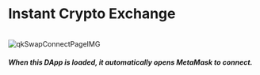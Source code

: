 # Instant Crypto Exchange
<br>
<img src="https://gateway.pinata.cloud/ipfs/Qmcgjd6HCFouyjW1TP5cTAnvD6UWVNVMxsgeTcMrpKfHit" alt="qkSwapConnectPageIMG">

##### When this DApp is loaded, it automatically opens MetaMask to connect.